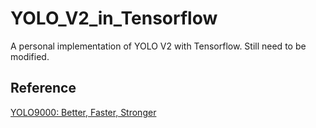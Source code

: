 # YOLO_V2_in_Tensorflow
A personal implementation of YOLO V2 with Tensorflow.  Still need to be modified.
## Reference
[YOLO9000: Better, Faster, Stronger](https://arxiv.org/abs/1612.08242)
